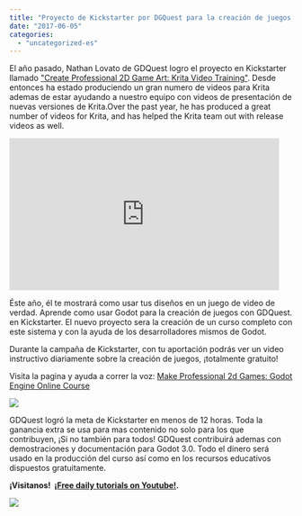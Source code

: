 ```yaml
---
title: "Proyecto de Kickstarter por DGQuest para la creación de juegos de video en 2D con motor de código libre."
date: "2017-06-05"
categories: 
  - "uncategorized-es"
---
```


El año pasado, Nathan Lovato de GDQuest logro el proyecto en Kickstarter llamado ["Create Professional 2D Game Art: Krita Video Training"](https://www.kickstarter.com/projects/gdquest/make-professional-2d-games-godot-engine-online-cou?ref=project_link). Desde entonces ha estado produciendo un gran numero de videos para Krita ademas de estar ayudando a nuestro equipo con videos de presentación de nuevas versiones de Krita.Over the past year, he has produced a great number of videos for Krita, and has helped the Krita team out with release videos as well.

<iframe src="https://www.kickstarter.com/projects/gdquest/make-professional-2d-games-godot-engine-online-cou/widget/video.html" width="480" height="270" frameborder="0" scrolling="no"></iframe>

Éste año, él te mostrará como usar tus diseños en un juego de video de verdad. Aprende como usar Godot para la creación de juegos con GDQuest. en Kickstarter. El nuevo proyecto sera la creación de un curso completo con este sistema y con la ayuda de los desarrolladores mismos de Godot.

Durante la campaña de Kickstarter, con tu aportación podrás ver un video instructivo diariamente sobre la creación de juegos, ¡totalmente gratuito!

Visita la pagina y ayuda a correr la voz: [Make Professional 2d Games: Godot Engine Online Course](https://kck.st/2q8BEGb)

[![](/images/posts/2017/Godot-Kickstarter-stretch-goal-level.png)](/images/posts/2017/Godot-Kickstarter-stretch-goal-level.png)

GDQuest logró la meta de Kickstarter en menos de 12 horas. Toda la ganancia extra se usa para mas contenido no solo para los que contribuyen, ¡Si no también para todos! GDQuest contribuirá ademas con demostraciones y documentación para Godot 3.0. Todo el dinero será usado en la producción del curso así como en los recursos educativos dispuestos gratuitamente.

**¡Visitanos!  ¡[Free daily tutorials on Youtube!](https://youtube.com/playlist?list=PLhqJJNjsQ7KEr_YlibZ3SBuzfw9xwGduK).**

[![](/images/posts/2017/Godot-Kickstarter-promo-banner.jpg)](/images/posts/2017/Godot-Kickstarter-promo-banner.jpg)

